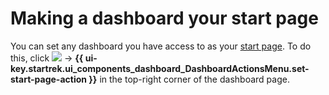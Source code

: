 # Making a dashboard your start page

You can set any dashboard you have access to as your [start page](startpage.md). To do this, click ![](../../_assets/tracker/svg/actions.svg) → **{{ ui-key.startrek.ui_components_dashboard_DashboardActionsMenu.set-start-page-action }}** in the top-right corner of the dashboard page.
